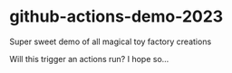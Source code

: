 # github-actions-demo-2023
Super sweet demo of all magical toy factory creations

Will this trigger an actions run? I hope so...
